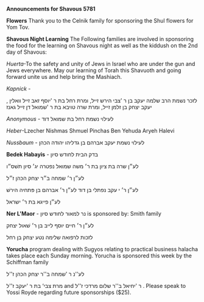 **Announcements for Shavous 5781**

**Flowers** Thank you to the Celnik family for sponsoring the Shul flowers for Yom Tov.

**Shavous Night Learning** The Following families are involved in sponsoring the food for the learning on
Shavous night as well as the kiddush on the 2nd day of Shavous:

*Huerta*-To the safety and unity of Jews in Israel who are under the gun and Jews
everywhere. May our learning of Torah this Shavuoth and going forward unite us
and help bring the Mashiach.

*Kapnick* -

לזכר נשמת הרב שלמה יעקב בן ר 'צבי הירש זײל, ומרת רחל בת ר 'יוסף זאב זײל וואלין , יעקב
יצחק בן זלמן זײל, ומרת שרה טויבא בת ר 'שמואל דן זײל גאנז

*Anonymous* - לעילוי נשמת רחל בת שמואל דוד

*Heber*-Lzecher Nishmas Shmuel Pinchas Ben Yehuda Aryeh Halevi

*Nussbaum* - לעילוי נשמת יעקב אברהם בן גדליהו יהודה הכהן


**Bedek Habayis** - בּדק הבית לחודש סיון

לע״ן שרה בּת ציון בת ר׳ משה
שמואל נפטרה יג׳ סיון תשׁס״ו

לע״ן ר׳ שמחה בּ״ר יצחק הכּהן
ז״ל

לע״ן ר׳ י עקב נפתלי בּן דוד
לע״ן ר׳ אברהם בּן פּתחיה
הירשׁ

לע״ן פייגא בּת ר׳ ישראל

**Ner L'Maor** -   נר למאור לחודש סיון is sponsored by: Smith family

לע״ן ר׳ חיים יוסף לייבּ בּן ר׳
שׁאול יצחק

לזכות לרפואה שלימה נטע יצחק בן רחל

**Yorucha** program dealing with Sugyos relating to practical business halacha takes place each Sunday morning. Yorucha is sponsored this week by the Schiffman family 

לע''נ ר 'שמחה ב''ר יצחק הכהן ז''ל

מרת צבי‘ בת ר 'יעקב ז''ל and ר 'יחיאל ב''ר שלום מרדכי ז''ל
. Please speak to Yossi Royde regarding future sponsorships ($25).
